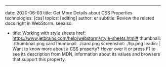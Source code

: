 ---
date: 2020-06-03
title: Get More Details about CSS Properties
technologies: [css]
topics: [editing]
author: er
subtitle: Review the related docs right in WebStorm.
seealso:
- title: Working with style sheets
  href: https://www.jetbrains.com/help/webstorm/style-sheets.html#
thumbnail: ./thumbnail.png
cardThumbnail: ./card.png
screenshot: ./tip.png
leadin: |
  Want to know more about a CSS property? Hover over it or press *F1* to see its description from MDN, information about its values and browsers that support this property.
